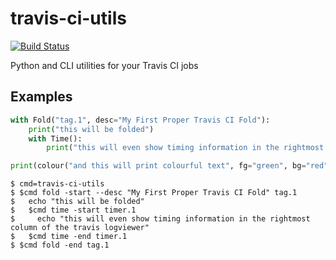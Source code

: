 travis-ci-utils
================
[![Build Status](https://travis-ci.org/rindeal/travis-ci-utils.svg?branch=master)](https://travis-ci.org/rindeal/travis-ci-utils)

Python and CLI utilities for your Travis CI jobs

Examples
---------

```python
with Fold("tag.1", desc="My First Proper Travis CI Fold"):
    print("this will be folded")
    with Time():
        print("this will even show timing information in the rightmost column of the travis logviewer")

print(colour("and this will print colourful text", fg="green", bg="red", style="bold+underline"))
```

```shell
$ cmd=travis-ci-utils
$ $cmd fold -start --desc "My First Proper Travis CI Fold" tag.1
$   echo "this will be folded"
$   $cmd time -start timer.1
$     echo "this will even show timing information in the rightmost column of the travis logviewer"
$   $cmd time -end timer.1
$ $cmd fold -end tag.1
```
